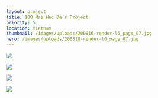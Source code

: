 ```yaml
---
layout: project
title: 108 Mai Hac De’s Project
priority: 5
location: Vietnam
thumbnail: /images/uploads/200810-render-l6_page_07.jpg
hero: /images/uploads/200810-render-l6_page_07.jpg
---
```


![](/images/uploads/200810-render-l6_page_10.jpg)

![](/images/uploads/200810-render-l6_page_04.jpg)

![](/images/uploads/200810-render-l6_page_09.jpg)

![](/images/uploads/whatsapp-image-2021-03-12-at-9.56.12-am.jpeg)
